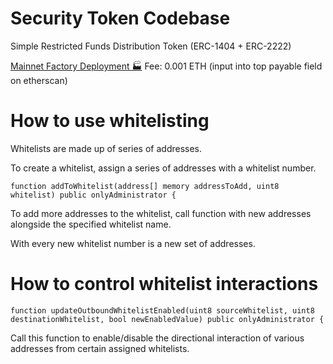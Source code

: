 # Security Token Codebase
Simple Restricted Funds Distribution Token (ERC-1404 + ERC-2222)

[Mainnet Factory Deployment 🏭](https://etherscan.io/address/0x697D15d97af389A5f7922eFECEab39A688A74A99#code)
Fee: 0.001 ETH (input into top payable field on etherscan)

# How to use whitelisting

Whitelists are made up of series of addresses.

To create a whitelist, assign a series of addresses with a whitelist number.

    function addToWhitelist(address[] memory addressToAdd, uint8 whitelist) public onlyAdministrator {

To add more addresses to the whitelist, call function with new addresses alongside the specified whitelist name.

With every new whitelist number is a new set of addresses.

# How to control whitelist interactions

    function updateOutboundWhitelistEnabled(uint8 sourceWhitelist, uint8 destinationWhitelist, bool newEnabledValue) public onlyAdministrator {

Call this function to enable/disable the directional interaction of various addresses from certain assigned whitelists.
